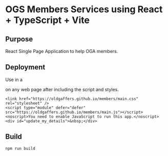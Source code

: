 # OGS Members Services using React + TypeScript + Vite

## Purpose
React Single Page Application to help OGA members.

## Deployment

Use in a <div> on any web page after including the script and styles.

    <link href="https://oldgaffers.github.io/members/main.css" rel="stylesheet" />
    <script type="module" defer="defer" src="https://oldgaffers.github.io/members/main.js"></script>
    <noscript>You need to enable JavaScript to run this app.</noscript>
    <div id="update_my_details">&nbsp;</div>

## Build

    npm run build



